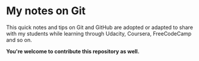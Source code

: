 # My notes on Git

This quick notes and tips on Git and GitHub are adopted or adapted to share with my students while learning through Udacity, Coursera, FreeCodeCamp and so on.

__You're welcome to contribute this repository as well.__
